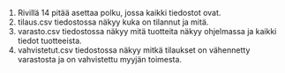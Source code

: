 1. Rivillä 14 pitää asettaa polku, jossa kaikki tiedostot ovat.
2. tilaus.csv tiedostossa näkyy kuka on tilannut ja mitä.
3. varasto.csv tiedostossa näkyy mitä tuotteita näkyy ohjelmassa ja kaikki tiedot tuotteeista.
4. vahvistetut.csv tiedostossa näkyy mitkä tilaukset on vähennetty varastosta ja on vahvistettu myyjän toimesta.
